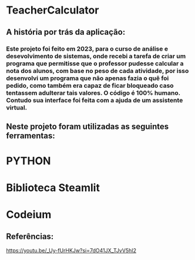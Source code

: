 # TeacherCalculator

## A história por trás da aplicação:

### Este projeto foi feito em 2023, para o curso de análise e desevolvimento de sistemas, onde recebi a tarefa de criar um programa que permitisse que o professor pudesse calcular a nota dos alunos, com base no peso de cada atividade, por isso desenvolvi um programa que não apenas fazia o quê foi pedido, como também era capaz de ficar bloqueado caso tentassem adulterar tais valores. O código é 100% humano. Contudo sua interface foi feita com a ajuda de um assistente virtual.


## Neste projeto foram utilizadas as seguintes ferramentas:

# PYTHON
# Biblioteca Steamlit
# Codeium 

## Referências:

https://youtu.be/_Uy-fUrHKJw?si=7dO41JX_TJvV5hI2
